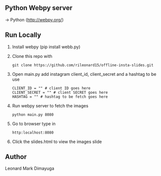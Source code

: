 ## Python Webpy server


-> Python (http://webpy.org/)



## Run Locally
1. Install webpy (pip install webb.py)

2. Clone this repo with

   ```
   git clone https://github.com/rileonard15/offline-insta-slides.git
   ```
3. Open main.py add instagram client_id, client_secret and a hashtag to be use

   ```
   CLIENT_ID = "" # client ID goes here
   CLIENT_SECRET = "" # client SECRET goes here
   HASHTAG = "" # hashtag to be fetch goes here
   ```
4. Run webpy server to fetch the images

   ```
   python main.py 8080
   ```
5. Go to browser type in

   ```
   http:localhost:8080
   ```
6. Click the slides.html to view the images slide


## Author
Leonard Mark Dimayuga
